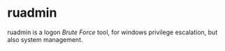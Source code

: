 # ruadmin
ruadmin is a logon *Brute Force* tool, for windows privilege escalation, but also system management. 
